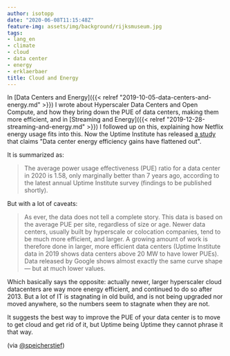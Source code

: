 ```yaml
---
author: isotopp
date: "2020-06-08T11:15:48Z"
feature-img: assets/img/background/rijksmuseum.jpg
tags:
- lang_en
- climate
- cloud
- data center
- energy
- erklaerbaer
title: Cloud and Energy
---
```

In [Data Centers and Energy]({{< relref "2019-10-05-data-centers-and-energy.md" >}}) I wrote about Hyperscaler Data Centers and Open Compute, and how they bring down the PUE of data centers, making them more efficient, and in [Streaming and Energy]({{< relref "2019-12-28-streaming-and-energy.md" >}}) I followed up on this, explaining how Netflix energy usage fits into this. Now the Uptime Institute has released [a study](https://journal.uptimeinstitute.com/data-center-pues-flat-since-2013/) that claims "Data center energy efficiency gains have flattened out".

It is summarized as:
> The average power usage effectiveness (PUE) ratio for a data center in 2020 is 1.58, only marginally better than 7 years ago, according to the latest annual Uptime Institute survey (findings to be published shortly).

But with a lot of caveats:
> As ever, the data does not tell a complete story. This data is based on the average PUE per site, regardless of size or age. Newer data centers, usually built by hyperscale or colocation companies, tend to be much more efficient, and larger. A growing amount of work is therefore done in larger, more efficient data centers (Uptime Institute data in 2019 shows data centers above 20 MW to have lower PUEs). Data released by Google shows almost exactly the same curve shape — but at much lower values.

Which basically says the opposite: actually newer, larger hyperscaler cloud datacenters are way more energy efficient, and continued to do so after 2013. But a lot of IT is stagnating in old build, and is not being upgraded nor moved anywhere, so the numbers seem to stagnate when they are not.

It suggests the best way to improve the PUE of your data center is to move to get cloud and get rid of it, but Uptime being Uptime they cannot phrase it that way.

(via [@speicherstief](https://twitter.com/SpeicherStief/status/1269906522122960896))
